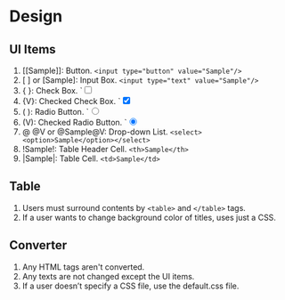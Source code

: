 # Design

## UI Items

1. [[Sample]]: Button. `<input type="button" value="Sample"/>`
1. [ ] or [Sample]: Input Box. `<input type="text" value="Sample"/>`
1. { }: Check Box. `<input type="checkbox"/>
1. {V}: Checked Check Box. `<input type="checkbox" checked/>
1. ( ): Radio Button. `<input type="radio"/>
1. (V): Checked Radio Button. `<input type="radio" checked/>
1. @ @V or @Sample@V: Drop-down List. `<select><option>Sample</option></select>`
1. !Sample!: Table Header Cell. `<th>Sample</th>`
1. |Sample|: Table Cell. `<td>Sample</td>`

## Table

1. Users must surround contents by `<table>` and `</table>` tags.
1. If a user wants to change background color of titles, uses just a CSS.

## Converter

1. Any HTML tags aren't converted.
1. Any texts are not changed except the UI items.
1. If a user doesn’t specify a CSS file, use the default.css file.
